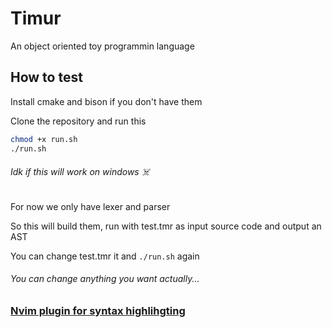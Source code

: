 # Timur
An object oriented toy programmin language

## How to test
Install cmake and bison if you don't have them

Clone the repository and run this
```bash
chmod +x run.sh
./run.sh
```
###### Idk if this will work on windows ☠️
For now we only have lexer and parser

So this will build them, run with test.tmr as input source code and output an AST

You can change test.tmr it and `./run.sh` again
###### You can change anything you want actually...

### [Nvim plugin for syntax highlihgting](https://github.com/kibertod/nvim-treesitter-timur)
